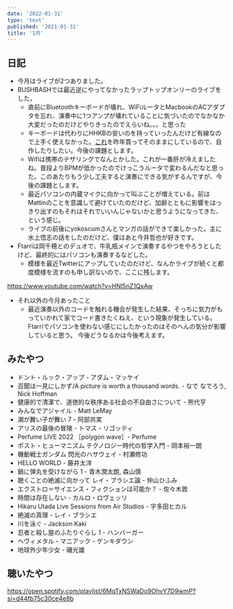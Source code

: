 ```yaml
---
date: '2022-01-31'
type: 'text'
published: '2021-01-31'
title: '1月'
---
```


## 日記

- 今月はライブが2つありました。
- BUSHBASHでは最近逆にやってなかったラップトップオンリーのライブをした。
    - 直前にBluetoothキーボードが壊れ、WiFiルータとMacbookのACアダプタを忘れ、演奏中に1つアンプが壊れていることに気づいたのでなかなか大変だったのだけどやりきったのでえらいね。。。と思った
    - キーボードは代わりにHHKBの安いのを持っていったんだけど有線なので上手く使えなかった。[これ](https://shop.yushakobo.jp/products/ble-micro-pro)を昨年買ってそのままにしているので、自作したりしたい。今後の課題とします。
    - Wifiは携帯のテザリングでなんとかした。これが一番肝が冷えましたね。普段よりBPMが低かったのでけっこうルータで変わるんだなと思った。このあたりもう少し工夫すると演奏にできる気がするんですが、今後の課題とします。
    - 最近パソコンの内蔵マイクに向かって叫ぶことが増えている。前はMattinのことを意識して避けていたのだけど、加齢とともに影響をはっきり出すのもそれはそれでいいんじゃないかと思うようになってきた、という感じ。
    - ライブの前後にyokoscumさんとマンガの話ができて楽しかった。主に水上悟志の話をしたのだけど、僕はあと今井哲也が好きです。
- Ftarriは岡千穂とのデュオで、牛乳瓶メインで演奏するやつをやろうとしたけど、最終的にはパソコンも演奏するなどした。
    - 模様を最近Twitterにアップしていたのだけど、なんかライブが続くと都度模様を流すのも申し訳ないので、ここに残します。    

https://www.youtube.com/watch?v=HNl5nZ1QxAw  


- それ以外の今月あったこと
    - 最近演奏以外のコードを触れる機会が発生した結果、そっちに気力がもっていかれて家でコード書きたくねえ、という現象が発生している。
    Ftarriでパソコンを使わない感じにしたかったのはそのへんの気分が影響していると思う。
    今後どうなるかは今後考えます。

## みたやつ

- ドント・ルック・アップ - アダム・マッケイ
- 百聞は一見にしかず/A picture is worth a thousand words. - なで なでろう, Nick Hoffman
- 健康的で清潔で、道徳的な秩序ある社会の不自由さについて - 熊代亨
- みんなでアジャイル - Matt LeMay
- 潮が舞い子が舞い 7 - 阿部共実
- アリスの最後の冒険 - トマス・リゴッティ
- Perfume LIVE 2022 ［polygon wave］- Perfume
- ポスト・ヒューマニズム テクノロジー時代の哲学入門 - 岡本裕一朗
- 機動戦士ガンダム 閃光のハサウェイ - 村瀬修功
- HELLO WORLD - 藤井太洋
- 鍋に弾丸を受けながら 1 - 青木潤太朗, 森山慎
- 聴くことの絶滅に向かって レイ・ブラシエ論 - 仲山ひふみ
- エクストロ＝サイエンス・フィクションは可能か？ - 佐々木敦
- 時間は存在しない - カルロ・ロヴェッリ
- Hikaru Utada Live Sessions from Air Studios - 宇多田ヒカル
- 絶滅の真理 - レイ・ブラシエ
- 川を泳ぐ - Jackson Kaki
- 忍者と殺し屋のふたりぐらし 1 - ハンバーガー
- ヘヴィメタル・マニアック - ゲンキダウン
- 地球外少年少女 - 磯光雄

## 聴いたやつ

https://open.spotify.com/playlist/6MqTxNSWaDo9OhvY7D9wmP?si=d44fb75c30ce4e8b